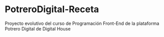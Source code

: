 # PotreroDigital-Receta
Proyecto evolutivo del curso de Programación Front-End de la plataforma Potrero Digital de Digital House
